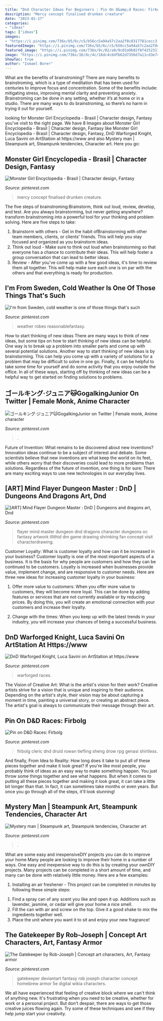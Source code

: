 ```yaml
---
title: "Dnd Character Ideas For Beginners : Pin On D&amp;d Races: Firbolg"
description: "Mercy concept finalised drunken creature"
date: "2023-01-17"
categories:
- "ideas"
tags: ["ideas"]
images:
- "https://i.pinimg.com/736x/b5/6c/c5/b56cc5a94a57c2aa2f8c8317781cecc3.jpg"
featuredImage: "https://i.pinimg.com/736x/b5/6c/c5/b56cc5a94a57c2aa2f8c8317781cecc3.jpg"
featured_image: "https://i.pinimg.com/736x/9c/02/a9/9c02a9b02f8f42523119a898409e4586.jpg"
image: "https://i.pinimg.com/736x/16/dc/4c/16dc4c6dfb62d7356d7a11cd3e742876.jpg"
ShowToc: true
author: "Ismael Borer"
---
```



What are the benefits of brainstroming?
There are many benefits to brainstroming, which is a type of meditation that has been used for centuries to improve focus and concentration. Some of the benefits include: mitigating stress, improving mental clarity and preventing anxiety. Brainstroming can be done in any setting, whether it’s at home or in a studio. There are many ways to do brainstroming, so there’s no harm in trying it out for yourself.

	

		
looking for Monster Girl Encyclopedia - Brasil | Character design, Fantasy you've visit to the right page. We have 8 Images about Monster Girl Encyclopedia - Brasil | Character design, Fantasy like Monster Girl Encyclopedia - Brasil | Character design, Fantasy, DnD Warforged Knight, Luca Savini on ArtStation at https://www and also Mystery man | Steampunk art, Steampunk tendencies, Character art. Here you go:
		
    
## Monster Girl Encyclopedia - Brasil | Character Design, Fantasy

<img loading=lazy src="https://i.pinimg.com/736x/03/44/c3/0344c3df9790e60a556999b5fd37160a.jpg" onerror="this.onerror=null;this.src='https://tse3.mm.bing.net/th?id=OIP.YmkI0xybMlmkoLhvvRc1HQHaMf&amp;pid=15.1';" alt="Monster Girl Encyclopedia - Brasil | Character design, Fantasy">

_Source: pinterest.com_

>mercy concept finalised drunken creature. 

	

The five steps of brainstroming:Brainstorm, think out loud, review, develop, and test.
Are you always brainstorming, but never getting anywhere? transform brainstroming into a powerful tool for your thinking and problem solving. Here are five steps to take: 
1. Brainstorm with others - Get in the habit ofBrainstorming with other team members, clients, or clients' friends. This will help you stay focused and organized as you brainstorm ideas. 
2. Think out loud - Make sure to think out loud when brainstorming so that everyone has a chance to contribute their ideas. This will help foster a group conversation that can lead to better ideas. 
3. Review - After you've come up with a few good ideas, it's time to review them all together. This will help make sure each one is on par with the others and that everything is ready for production. 

    
## I&#039;m From Sweden, Cold Weather Is One Of Those Things That&#039;s Such

<img loading=lazy src="https://i.pinimg.com/736x/8f/b5/c0/8fb5c048bea5528ae57ca2afcee42333.jpg" onerror="this.onerror=null;this.src='https://tse2.mm.bing.net/th?id=OIP.IAfOfa-Wu6cKBc2O9plb7AHaKX&amp;pid=15.1';" alt="I&#039;m from Sweden, cold weather is one of those things that&#039;s such">

_Source: pinterest.com_

>weather robes reasonablefantasy. 

	

How to start thinking of new ideas
There are many ways to think of new ideas, but some tips on how to start thinking of new ideas can be helpful. One way is to break up a problem into smaller parts and come up with several potential solutions. Another way to start thinking of new ideas is by brainstorming. This can help you come up with a variety of solutions for a problem that may be difficult to solve in one go. Finally, it can be helpful to take some time for yourself and do some activity that you enjoy outside the office. In all of these ways, starting off by thinking of new ideas can be a helpful way to get started on finding solutions to problems.

    
## ゴールキング·ジュニア🐱GogalkingJunior On Twitter | Female Monk, Anime Character

<img loading=lazy src="https://i.pinimg.com/736x/15/c8/7f/15c87f8dd343da0ef921752cba11662e.jpg" onerror="this.onerror=null;this.src='https://tse2.mm.bing.net/th?id=OIP.LEfIY7csYtRpEKtZ1G0BRAHaKa&amp;pid=15.1';" alt="ゴールキング·ジュニア🐱GogalkingJunior on Twitter | Female monk, Anime character">

_Source: pinterest.com_

>. 

	

Future of Invention: What remains to be discovered about new inventions?
Innovation ideas continue to be a subject of interest and debate. Some scientists believe that new inventions are what keep the world on its feet, while others worry that their discoveries could lead to more problems than solutions. Regardless of the future of invention, one thing is for sure: There are many exciting ways to use new technologies in our everyday lives.

    
## [ART] Mind Flayer Dungeon Master : DnD | Dungeons And Dragons Art, Dnd

<img loading=lazy src="https://i.pinimg.com/736x/b5/6c/c5/b56cc5a94a57c2aa2f8c8317781cecc3.jpg" onerror="this.onerror=null;this.src='https://tse4.mm.bing.net/th?id=OIP.2BdIN3E4xQoYUbv-dZr3VwHaJ3&amp;pid=15.1';" alt="[ART] Mind Flayer Dungeon Master : DnD | Dungeons and dragons art, Dnd">

_Source: pinterest.com_

>flayer mind master dungeon dnd dragons character dungeons oc fantasy artwork illithid dm game drawing shrinking fan concept visit characterdrawing. 

	

Customer Loyalty: What is customer loyalty and how can it be increased in your business?
Customer loyalty is one of the most important aspects of a business. It is the basis for why people are customers and how they can be continued to be customers. Loyalty is increased when businesses provide value, implement change, and are responsive to customer needs. Here are three new ideas for increasing customer loyalty in your business:
1. Offer more value to customers: When you offer more value to customers, they will become more loyal. This can be done by adding features or services that are not currently available or by reducing prices. By doing this, you will create an emotional connection with your customers and increase their loyalty.

2. Change with the times: When you keep up with the latest trends in your industry, you will increase your chances of being a successful business.

    
## DnD Warforged Knight, Luca Savini On ArtStation At Https://www

<img loading=lazy src="https://i.pinimg.com/736x/16/dc/4c/16dc4c6dfb62d7356d7a11cd3e742876.jpg" onerror="this.onerror=null;this.src='https://tse3.mm.bing.net/th?id=OIP.agLNyHlzdMLSjGB8dlKBSwHaMs&amp;pid=15.1';" alt="DnD Warforged Knight, Luca Savini on ArtStation at https://www">

_Source: pinterest.com_

>warforged races. 

	

The Vision of Creative Art: What is the artist's vision for their work?
Creative artists strive for a vision that is unique and inspiring to their audience. Depending on the artist's style, their vision may be about capturing a moment in time, painting a universal story, or creating an abstract piece. The artist's goal is always to communicate their message through their art.

    
## Pin On D&amp;D Races: Firbolg

<img loading=lazy src="https://i.pinimg.com/736x/9c/02/a9/9c02a9b02f8f42523119a898409e4586.jpg" onerror="this.onerror=null;this.src='https://tse3.mm.bing.net/th?id=OIP.GkHkTBqOjoa1FR3hJKHhEAHaK8&amp;pid=15.1';" alt="Pin on D&amp;D Races: Firbolg">

_Source: pinterest.com_

>firbolg cleric dnd druid rowan tiefling sheng drow rpg genasi shirtless. 

	

And finally, From Idea to Reality: How long does it take to put all of these pieces together and make it look great?
If you're like most people, you probably think of ideas as an easy way to make something happen. You just throw some things together and see what happens. But when it comes to putting all these pieces together and making it look great, it can take a little bit longer than that. In fact, it can sometimes take months or even years. But once you go through all of the steps, it'll look stunning!

    
## Mystery Man | Steampunk Art, Steampunk Tendencies, Character Art

<img loading=lazy src="https://i.pinimg.com/736x/8d/fb/e0/8dfbe09839a180eb2bcd5b19f89af7c4--steampunk-mask-victorian-steampunk.jpg" onerror="this.onerror=null;this.src='https://tse2.mm.bing.net/th?id=OIP.qRXNfE9fJxqql2OeFogEigHaKG&amp;pid=15.1';" alt="Mystery man | Steampunk art, Steampunk tendencies, Character art">

_Source: pinterest.com_

>. 

	

What are some easy and inexpensiveDIY projects you can do to improve your home
Many people are looking to improve their home in a number of ways. One easy and inexpensive way to do this is by creating your ownDIY projects. Many projects can be completed in a short amount of time, and many can be done with relatively little money. Here are a few examples: 
1. Installing an air freshener - This project can be completed in minutes by following these simple steps: 

1) Find a spray can of any scent you like and open it up. Additions such as lavender, jasmine, or cedar will give your home a nice smell. 
2) Fill the can with air and screw on the top. Give it a good shake to mix the ingredients together well. 
3) Place the unit where you want it to sit and enjoy your new fragrance!

    
## The Gatekeeper By Rob-Joseph | Concept Art Characters, Art, Fantasy Armor

<img loading=lazy src="https://i.pinimg.com/736x/6d/90/f9/6d90f9e2f854d2a2c9c377916677e684.jpg" onerror="this.onerror=null;this.src='https://tse1.mm.bing.net/th?id=OIP.p3ra2DpkJx4aYZXnBnk1ugHaLd&amp;pid=15.1';" alt="The Gatekeeper by Rob-Joseph | Concept art characters, Art, Fantasy armor">

_Source: pinterest.com_

>gatekeeper deviantart fantasy rob joseph character concept homebrew armor 5e digital wikia characters. 

	

We all have experienced that feeling of creative block where we can't think of anything new. It's frustrating when you need to be creative, whether for work or a personal project. But don't despair, there are ways to get those creative juices flowing again. Try some of these techniques and see if they help jump start your creativity.

